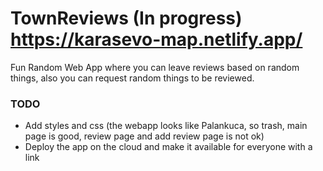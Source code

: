 # TownReviews (In progress) https://karasevo-map.netlify.app/

Fun Random Web App where you can leave reviews based on random things, also you can request random things to be reviewed.
### TODO 
- Add styles and css (the webapp looks like Palankuca, so trash, main page is good, review page and add review page is not ok)
- Deploy the app on the cloud and make it available for everyone with a link
